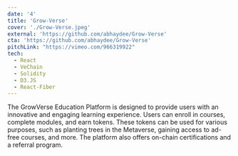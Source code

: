```yaml
---
date: '4'
title: 'Grow-Verse'
cover: './Grow-Verse.jpeg'
external: 'https://github.com/abhaydee/Grow-Verse'
cta: 'https://github.com/abhaydee/Grow-Verse'
pitchLink: "https://vimeo.com/966319922"
tech:
  - React
  - VeChain
  - Solidity
  - D3.JS
  - React-Fiber
---
```


The GrowVerse Education Platform is designed to provide users with an innovative and engaging learning experience. Users can enroll in courses, complete modules, and earn tokens. These tokens can be used for various purposes, such as planting trees in the Metaverse, gaining access to ad-free courses, and more. The platform also offers on-chain certifications and a referral program.
